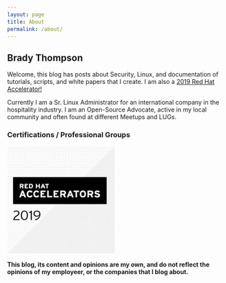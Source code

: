 ```yaml
---
layout: page
title: About
permalink: /about/
---
```



## Brady Thompson
<p>
    Welcome, this blog has posts about Security, Linux, and documentation of tutorials, scripts, and white papers that I create. I am also a <a href="https://access.redhat.com/accelerators" target="_blank"> 2019 Red Hat Accelerator!</a>
</p>

<p>
    Currently I am a Sr. Linux Administrator for an international company in the hospitality industry. I am an Open-Source Advocate, active in my local community and often found at different Meetups and LUGs.
</p>

### Certifications / Professional Groups
<p>
    <img src="/images/image1.png" width="250" height="250" />
</p>

[//]: # (### More Information)

[//]: # (A place to include any other types of information that you'd like to include about yourself.)

**This blog, its content and opinions are my own, and do not reflect the opinions of my employeer, or the companies that I blog about.**
